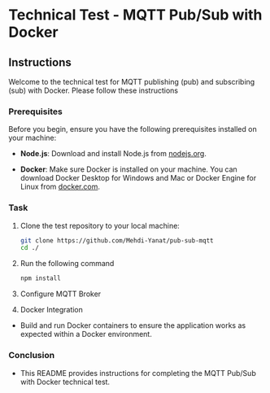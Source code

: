# Technical Test - MQTT Pub/Sub with Docker

## Instructions

Welcome to the technical test for MQTT publishing (pub) and subscribing (sub) with Docker. Please follow these instructions

### Prerequisites

Before you begin, ensure you have the following prerequisites installed on your machine:

- **Node.js**: Download and install Node.js from [nodejs.org](https://nodejs.org/).

- **Docker**: Make sure Docker is installed on your machine. You can download Docker Desktop for Windows and Mac or Docker Engine for Linux from [docker.com](https://www.docker.com/get-started).

### Task

1. Clone the test repository to your local machine:

   ```bash
   git clone https://github.com/Mehdi-Yanat/pub-sub-mqtt
   cd ./


2. Run the following command

    ```bash
    npm install

3. Configure MQTT Broker


4. Docker Integration

- Build and run Docker containers to ensure the application works as expected within a Docker environment.


### Conclusion

- This README provides instructions for completing the MQTT Pub/Sub with Docker technical test.
